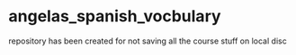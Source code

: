 # angelas_spanish_vocbulary
repository has been created for not saving all the course stuff on local disc
